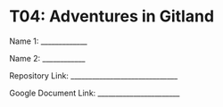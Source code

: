 # T04: Adventures in Gitland

Name 1: _____________

Name 2: ____________

Repository Link: ______________________________

Google Document Link: _______________________

